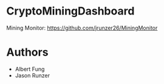 # CryptoMiningDashboard

Mining Monitor: https://github.com/jrunzer26/MiningMonitor

# Authors
* Albert Fung
* Jason Runzer
